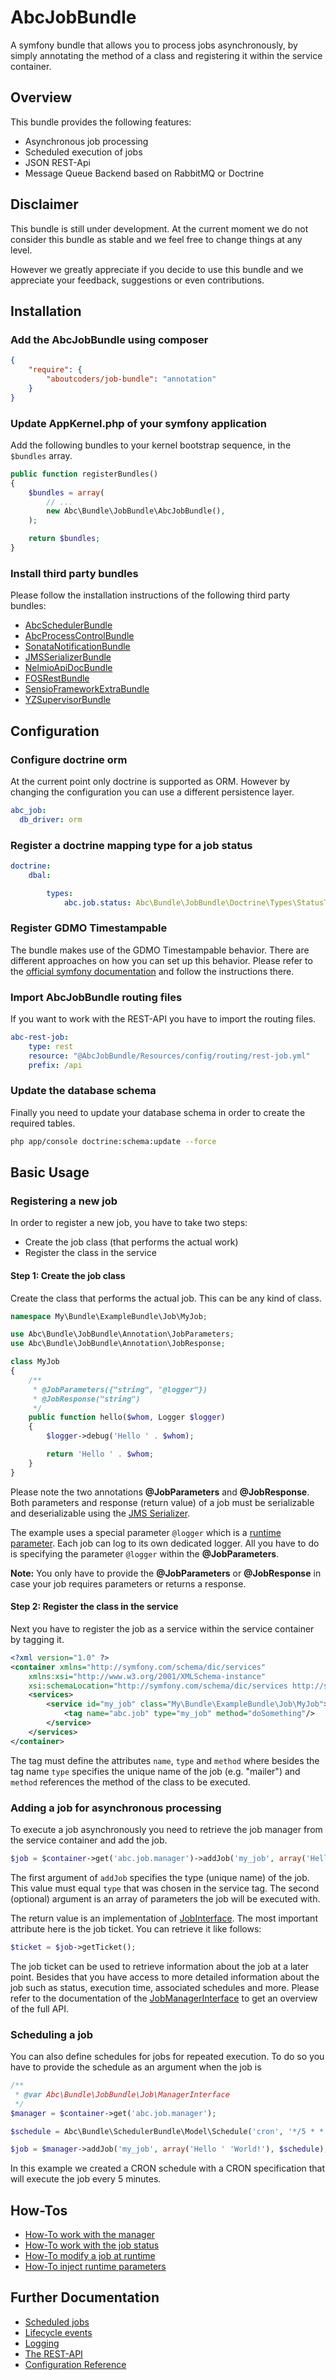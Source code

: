AbcJobBundle
============

A symfony bundle that allows you to process jobs asynchronously, by simply annotating the method of a class and registering it within the service container.

## Overview

This bundle provides the following features:

- Asynchronous job processing
- Scheduled execution of jobs
- JSON REST-Api
- Message Queue Backend based on RabbitMQ or Doctrine

## Disclaimer

This bundle is still under development. At the current moment we do not consider this bundle as stable and we feel free to change things at any level.

However we greatly appreciate if you decide to use this bundle and we appreciate your feedback, suggestions or even contributions.

## Installation

### Add the AbcJobBundle using composer

```json
{
    "require": {
        "aboutcoders/job-bundle": "annotation"
    }
}
```

### Update AppKernel.php of your symfony application

Add the following bundles to your kernel bootstrap sequence, in the `$bundles` array.

```php
public function registerBundles()
{
    $bundles = array(
        // ...
        new Abc\Bundle\JobBundle\AbcJobBundle(),
    );

    return $bundles;
}
```

### Install third party bundles

Please follow the installation instructions of the following third party bundles:

* [AbcSchedulerBundle](https://bitbucket.org/hasc/scheduler-bundle)
* [AbcProcessControlBundle](https://bitbucket.org/hasc/process-control-bundle)
* [SonataNotificationBundle](https://github.com/sonata-project/SonataNotificationBundle)
* [JMSSerializerBundle](https://github.com/schmittjoh/JMSSerializerBundle)
* [NelmioApiDocBundle](https://github.com/nelmio/NelmioApiDocBundle)
* [FOSRestBundle](https://github.com/FriendsOfSymfony/FOSRestBundle)
* [SensioFrameworkExtraBundle](http://symfony.com/doc/current/bundles/SensioFrameworkExtraBundle)
* [YZSupervisorBundle](https://github.com/yzalis/SupervisorBundle)

## Configuration

### Configure doctrine orm

At the current point only doctrine is supported as ORM. However by changing the configuration you can use a different persistence layer.

```yaml
abc_job:
  db_driver: orm
```

### Register a doctrine mapping type for a job status

```yaml
doctrine:
    dbal:

        types:
            abc.job.status: Abc\Bundle\JobBundle\Doctrine\Types\StatusType
```

### Register GDMO Timestampable

The bundle makes use of the GDMO Timestampable behavior. There are different approaches on how you can set up this behavior. Please refer to the [official symfony documentation](http://symfony.com/doc/current/cookbook/doctrine/common_extensions.html) and follow the instructions there.

### Import AbcJobBundle routing files

If you want to work with the REST-API you have to import the routing files.

```yaml
abc-rest-job:
    type: rest
    resource: "@AbcJobBundle/Resources/config/routing/rest-job.yml"
    prefix: /api
```

### Update the database schema

Finally you need to update your database schema in order to create the required tables.

```bash
php app/console doctrine:schema:update --force
```

## Basic Usage

### Registering a new job

In order to register a new job, you have to take two steps:

- Create the job class (that performs the actual work)
- Register the class in the service

#### Step 1: Create the job class

Create the class that performs the actual job. This can be any kind of class.

```php
namespace My\Bundle\ExampleBundle\Job\MyJob;

use Abc\Bundle\JobBundle\Annotation\JobParameters;
use Abc\Bundle\JobBundle\Annotation\JobResponse;

class MyJob
{
    /**
     * @JobParameters({"string", "@logger"})
     * @JobResponse("string")
     */
    public function hello($whom, Logger $logger)
    {
        $logger->debug('Hello ' . $whom);

        return 'Hello ' . $whom;
    }
}
```

Please note the two annotations __@JobParameters__ and __@JobResponse__. Both parameters and response (return value) of a job must be serializable and deserializable using the [JMS Serializer](http://jmsyst.com/libs/serializer).

The example uses a special parameter `@logger` which is a [runtime parameter](./docs/howto-inject-runtime-parameters.md). Each job can log to its own dedicated logger. All you have to do is specifying the parameter `@logger` within the __@JobParameters__.

__Note:__ You only have to provide the __@JobParameters__ or __@JobResponse__ in case your job requires parameters or returns a response.


#### Step 2: Register the class in the service

Next you have to register the job as a service within the service container by tagging it.

```xml
<?xml version="1.0" ?>
<container xmlns="http://symfony.com/schema/dic/services"
    xmlns:xsi="http://www.w3.org/2001/XMLSchema-instance"
    xsi:schemaLocation="http://symfony.com/schema/dic/services http://symfony.com/schema/dic/services/services-1.0.xsd">
    <services>
        <service id="my_job" class="My\Bundle\ExampleBundle\Job\MyJob">
            <tag name="abc.job" type="my_job" method="doSomething"/>
        </service>
    </services>
</container>
```

The tag must define the attributes `name`, `type` and `method` where besides the tag name `type` specifies the unique name of the job (e.g. "mailer") and `method` references the method of the class to be executed.

### Adding a job for asynchronous processing

To execute a job asynchronously you need to retrieve the job manager from the service container and add the job.

```php
$job = $container->get('abc.job.manager')->addJob('my_job', array('Hello ' 'World!'));
```

The first argument of `addJob` specifies the type (unique name) of the job. This value must equal `type` that was chosen in the service tag. The second (optional) argument is an array of parameters the job will be executed with.

The return value is an implementation of [JobInterface](./Job/JobInterface.php). The most important attribute here is the job ticket. You can retrieve it like follows:

```php
$ticket = $job->getTicket();
```

The job ticket can be used to retrieve information about the job at a later point. Besides that you have access to more detailed information about the job such as status, execution time, associated schedules and more. Please refer to the documentation of the [JobManagerInterface](../Job/JobManagerInterface.php) to get an overview of the full API.

### Scheduling a job

You can also define schedules for jobs for repeated execution. To do so you have to provide the schedule as an argument when the job is

```php
/**
 * @var Abc\Bundle\JobBundle\Job\ManagerInterface
 */
$manager = $container->get('abc.job.manager');

$schedule = Abc\Bundle\SchedulerBundle\Model\Schedule('cron', '*/5 * * * *');

$job = $manager->addJob('my_job', array('Hello ' 'World!'), $schedule);
```

In this example we created a CRON schedule with a CRON specification that will execute the job every 5 minutes.


## How-Tos

- [How-To work with the manager](./docs/howto-manager.md)
- [How-To work with the job status](./docs/howto-status.md)
- [How-To modify a job at runtime](./docs/howto-modify-job.md)
- [How-To inject runtime parameters](./docs/howto-inject-runtime-parameters.md)

## Further Documentation

- [Scheduled jobs](./docs/scheduled-jobs.md)
- [Lifecycle events](./docs/lifecycle-events.md)
- [Logging](./docs/logging.md)
- [The REST-API](./docs/rest.md)
- [Configuration Reference](./docs/configuration-reference.md)